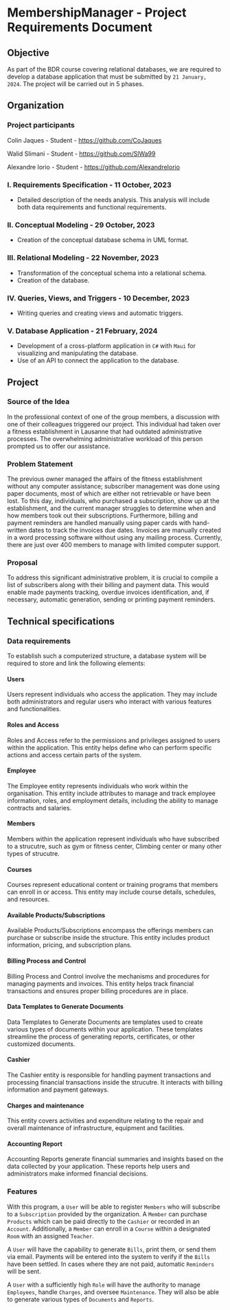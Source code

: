 # MembershipManager - Project Requirements Document

## Objective

As part of the BDR course covering relational databases, we are required to develop a database application that must be submitted by `21 January, 2024`. The project will be carried out in 5 phases.

## Organization

### Project participants
Colin Jaques - Student - https://github.com/CoJaques

Walid Slimani - Student - https://github.com/SlWa99

Alexandre Iorio - Student - https://github.com/AlexandreIorio


### I. Requirements Specification - 11 October, 2023
- Detailed description of the needs analysis. This analysis will include both data requirements and functional requirements.

### II. Conceptual Modeling - 29 October, 2023
- Creation of the conceptual database schema in UML format.

### III. Relational Modeling - 22 November, 2023
- Transformation of the conceptual schema into a relational schema.
- Creation of the database.

### IV. Queries, Views, and Triggers - 10 December, 2023
- Writing queries and creating views and automatic triggers.

### V. Database Application - 21 February, 2024
- Development of a cross-platform application in `C#` with `Maui` for visualizing and manipulating the database.
- Use of an API to connect the application to the database.

## Project

### Source of the Idea
In the professional context of one of the group members, a discussion with one of their colleagues triggered our project. This individual had taken over a fitness establishment in Lausanne that had outdated administrative processes. The overwhelming administrative workload of this person prompted us to offer our assistance.

### Problem Statement
The previous owner managed the affairs of the fitness establishment without any computer assistance; subscriber management was done using paper documents, most of which are either not retrievable or have been lost. To this day, individuals, who purchased a subscription, show up at the establishment, and the current manager struggles to determine when and how members took out their subscriptions. Furthermore, billing and payment reminders are handled manually using paper cards with hand-written dates to track the invoices due dates. Invoices are manually created in a word processing software without using any mailing process. Currently, there are just over 400 members to manage with limited computer support.

### Proposal
To address this significant administrative problem, it is crucial to compile a list of subscribers along with their billing and payment data. This would enable made payments tracking, overdue invoices identification, and, if necessary, automatic generation, sending or printing payment reminders.



## Technical specifications

### Data requirements
To establish such a computerized structure, a database system will be required to store and link the following elements:

#### Users
Users represent individuals who access the application. They may include both administrators and regular users who interact with various features and functionalities.

#### Roles and Access
Roles and Access refer to the permissions and privileges assigned to users within the application. This entity helps define who can perform specific actions and access certain parts of the system.

#### Employee
The Employee entity represents individuals who work within the organisation. This entity include attributes to manage and track employee information, roles, and employment details, including the ability to manage contracts and salaries.

#### Members
Members within the application represent individuals who have subscribed to a strucutre, such as gym or fitness center, Climbing center or many other types of strucutre. 

#### Courses
Courses represent educational content or training programs that members can enroll in or access. This entity may include course details, schedules, and resources.

#### Available Products/Subscriptions
Available Products/Subscriptions encompass the offerings members can purchase or subscribe inside the structure. This entity includes product information, pricing, and subscription plans.

#### Billing Process and Control
Billing Process and Control involve the mechanisms and procedures for managing payments and invoices. This entity helps track financial transactions and ensures proper billing procedures are in place.

#### Data Templates to Generate Documents
Data Templates to Generate Documents are templates used to create various types of documents within your application. These templates streamline the process of generating reports, certificates, or other customized documents.

#### Cashier
The Cashier entity is responsible for handling payment transactions and processing financial transactions inside the strucutre. It interacts with billing information and payment gateways.
 
#### Charges and maintenance
This entity covers activities and expenditure relating to the repair and overall maintenance of infrastructure, equipment and facilities.

#### Accounting Report
Accounting Reports generate financial summaries and insights based on the data collected by your application. These reports help users and administrators make informed financial decisions.


### Features
With this program, a `User` will be able to register `Members` who will subscribe to a `Subscription` provided by the organization. A `Member` can purchase `Products` which can be paid directly to the `Cashier` or recorded in an `Account`. Additionally, a `Member` can enroll in a `Course` within a designated `Room` with an assigned `Teacher`.

A `User` will have the capability to generate `Bills`, print them, or send them via email. Payments will be entered into the system to verify if the `Bills` have been settled. In cases where they are not paid, automatic `Reminders` will be sent.

A `User` with a sufficiently high `Role` will have the authority to manage `Employees`, handle `Charges`, and oversee `Maintenance`. They will also be able to generate various types of `Documents` and `Reports`.





